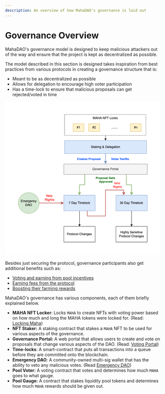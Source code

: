 ```yaml
---
description: An overview of how MahaDAO's governance is laid out
---
```


# Governance Overview

MahaDAO's governance model is designed to keep malicious attackers out of the way and ensure that the project is kept as decentralized as possible.

The model described in this section is designed takes inspiration from best practices from various protocols in creating a governance structure that is:

* Meant to be as decentralized as possible
* Allows for delegation to encourage high voter participation
* Has a time-lock to ensure that malicious proposals can get rejected/voted in time

![Security model of MahaDAO's governance](<../.gitbook/assets/image (16).png>)

Besides just securing the protocol, governance participants also get additional benefits such as:

* [Voting and earning from pool incentives](pool-incentives/)
* [Earning fees from the protocol](earning-fees.md)
* [Boosting their farming rewards](boosting-staking-rewards.md)

MahaDAO's governance has various components, each of them briefly explained below.

* **MAHA NFT Locker**: Locks `MAHA` to create NFTs with voting power based on how much and long the MAHA tokens were locked for. (Read: [Locking Maha](locking-mechanism.md))
* **NFT Staker:** A staking contract that stakes a `MAHA` NFT to be used for various aspects of the governance.
* **Governance Portal:** A web portal that allows users to create and vote on proposals that change various aspects of the DAO. (Read: [Voting Portal](broken-reference))
* **Time-locks**: A smart-contract that puts all transactions into a queue before they are committed onto the blockchain.
* **Emergency DAO**: A community-owned multi-sig wallet that has the ability to veto any malicious votes. (Read [Emergency DAO](creating-voting-on-proposals.md#emergency-dao))
* **Pool Voter:** A voting contract that votes and determines how much `MAHA` goes to what gauge.
* **Pool Gauge:** A contract that stakes liquidity pool tokens and determines how much `MAHA` rewards should be given out.
